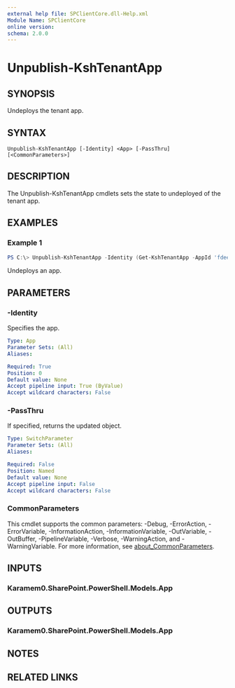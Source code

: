 ```yaml
---
external help file: SPClientCore.dll-Help.xml
Module Name: SPClientCore
online version:
schema: 2.0.0
---
```


# Unpublish-KshTenantApp

## SYNOPSIS
Undeploys the tenant app.

## SYNTAX

```
Unpublish-KshTenantApp [-Identity] <App> [-PassThru] [<CommonParameters>]
```

## DESCRIPTION
The Unpublish-KshTenantApp cmdlets sets the state to undeployed of the tenant app.

## EXAMPLES

### Example 1
```powershell
PS C:\> Unpublish-KshTenantApp -Identity (Get-KshTenantApp -AppId 'fdee2390-48bf-409e-956a-20f11a0add59')
```

Undeploys an app.

## PARAMETERS

### -Identity
Specifies the app.

```yaml
Type: App
Parameter Sets: (All)
Aliases:

Required: True
Position: 0
Default value: None
Accept pipeline input: True (ByValue)
Accept wildcard characters: False
```

### -PassThru
If specified, returns the updated object.

```yaml
Type: SwitchParameter
Parameter Sets: (All)
Aliases:

Required: False
Position: Named
Default value: None
Accept pipeline input: False
Accept wildcard characters: False
```

### CommonParameters
This cmdlet supports the common parameters: -Debug, -ErrorAction, -ErrorVariable, -InformationAction, -InformationVariable, -OutVariable, -OutBuffer, -PipelineVariable, -Verbose, -WarningAction, and -WarningVariable. For more information, see [about_CommonParameters](http://go.microsoft.com/fwlink/?LinkID=113216).

## INPUTS

### Karamem0.SharePoint.PowerShell.Models.App

## OUTPUTS

### Karamem0.SharePoint.PowerShell.Models.App

## NOTES

## RELATED LINKS
